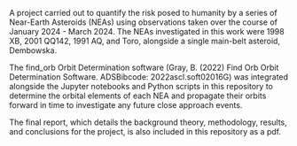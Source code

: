 A project carried out to quantify the risk posed to humanity by a series of Near-Earth Asteroids (NEAs) using observations taken over the course of January 2024 - March 2024. The NEAs investigated in this work were 1998 XB, 2001 QQ142, 1991 AQ, and Toro, alongside a single main-belt asteroid, Dembowska.

The find_orb Orbit Determination software (Gray, B. (2022) Find Orb Orbit Determination Software. ADSBibcode: 2022ascl.soft02016G) was integrated alongside the Jupyter notebooks and Python scripts in this repository to determine the orbital elements of each NEA and propagate their orbits forward in time to investigate any future close approach events.

The final report, which details the background theory, methodology, results, and conclusions for the project, is also included in this repository as a pdf.
